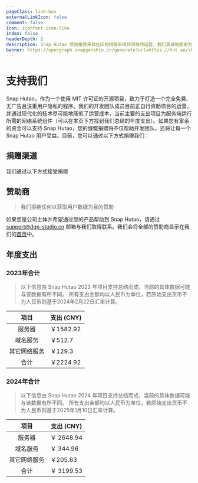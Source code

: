 ```yaml
---
pageClass: link-box
externalLinkIcon: false
comment: false
icon: iconfont icon-like
index: false
headerDepth: 2
description: Snap Hutao 项目接受来自社区的捐赠来维持项目的运营，我们真诚地感谢为该项目提供支持的所有人。
banner: https://opengraph.snapgenshin.cn/generate?url=https://hut.ao/zh/support-us.html
---
```


# 支持我们

Snap Hutao，作为一个使用 MIT 许可证的开源项目，致力于打造一个完全免费、无广告且注重用户隐私的程序。我们的开发团队成员目前正自行资助项目的运营，并通过现代化的技术尽可能地降低了运营成本，当前主要的支出项目为服务端运行所需的网络系统组件（可以在本页下方找到我们总结的年度支出）。如果您有富余的资金可以支持 Snap Hutao，您的慷慨捐赠将不仅帮助开发团队，还将让每一个 Snap Hutao 用户受益。目前，您可以通过以下方式捐赠我们：

## 捐赠渠道

我们通过以下方式接受捐赠

<Sponsor/>

## 赞助商

> 我们拒绝任何以获取用户数据为目的赞助

如果您是公司主体并希望通过您的产品帮助到 Snap Hutao，请通过 [support@dgp-studio.cn](mailto://support@dgp-studio.cn) 邮箱与我们取得联系。我们会将全部的赞助商显示在我们的[首页](README.md#赞助商)中。

## 年度支出

### 2023年合计

> 以下信息由 Snap Hutao 2023 年项目支持总结而成，当前的具体数据可能与该数据有所不同。
> 所有支出金额均以人民币为单位，若原始支出货币不为人民币则基于2024年2月22日汇率计算。

|     项目     | 支出 (CNY) |
| :----------: | ---------- |
|    服务器    | ￥1582.92  |
|   域名服务   | ￥512.7    |
| 其它网络服务 | ￥129.3    |
|     合计     | ￥2224.92  |

### 2024年合计

> 以下信息由 Snap Hutao 2024 年项目支持总结而成，当前的具体数据可能与该数据有所不同。
> 所有支出金额均以人民币为单位，若原始支出货币不为人民币则基于2025年1月10日汇率计算。

|     项目     | 支出 (CNY) |
| :----------: | ---------- |
|    服务器    | ￥ 2648.94 |
|   域名服务   | ￥ 344.96  |
| 其它网络服务 | ￥205.63   |
|     合计     | ￥ 3199.53 |
